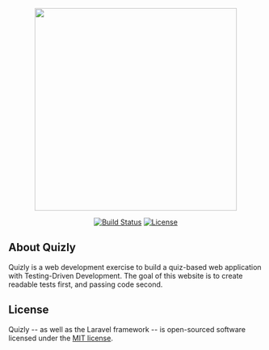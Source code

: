 <p align="center"><a href="https://laravel.com" target="_blank"><img src="https://raw.githubusercontent.com/laravel/art/master/logo-lockup/5%20SVG/2%20CMYK/1%20Full%20Color/laravel-logolockup-cmyk-red.svg" width="400"></a></p>

<p align="center">
<a href="https://travis-ci.com/cholladay0816/Quizly"><img src="https://www.travis-ci.com/cholladay0816/Quizly.svg?branch=master" alt="Build Status"></a>
<a href="https://packagist.org/packages/laravel/framework"><img src="https://img.shields.io/packagist/l/laravel/framework" alt="License"></a>
</p>

## About Quizly

Quizly is a web development exercise to build a quiz-based web application with Testing-Driven Development.  The goal of this website is to create readable tests first, and passing code second.

## License

Quizly -- as well as the Laravel framework -- is open-sourced software licensed under the [MIT license](https://opensource.org/licenses/MIT).
